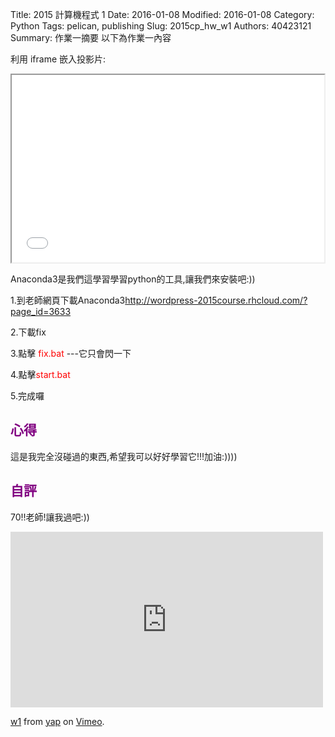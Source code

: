 Title: 2015 計算機程式 1
Date:  2016-01-08
Modified:  2016-01-08
Category: Python
Tags: pelican, publishing
Slug: 2015cp_hw_w1
Authors: 40423121
Summary: 作業一摘要
以下為作業一內容

利用 iframe 嵌入投影片:

<iframe src="w1.html" width="500" height="300"></iframe>

Anaconda3是我們這學習學習python的工具,讓我們來安裝吧:))
                                        
1.到老師網頁下載Anaconda3<font color=red>http://wordpress-2015course.rhcloud.com/?page_id=3633 </font>   

2.下載fix

3.點擊 <font color=red>fix.bat </font>  ---它只會閃一下

4.點擊<font color=red>start.bat</font>

5.完成囉
        
                                                                                
<font color=purple>心得</font>
---------------------------------------
這是我完全沒碰過的東西,希望我可以好好學習它!!!加油:))))
                                                                                
<font color=purple>自評</font>
----------------------------------------

70!!老師!讓我過吧:))

<iframe src="https://player.vimeo.com/video/151480221" width="500" height="281" frameborder="0" webkitallowfullscreen mozallowfullscreen allowfullscreen></iframe> <p><a href="https://vimeo.com/151480221">w1</a> from <a href="https://vimeo.com/user45104858">yap</a> on <a href="https://vimeo.com">Vimeo</a>.</p>

